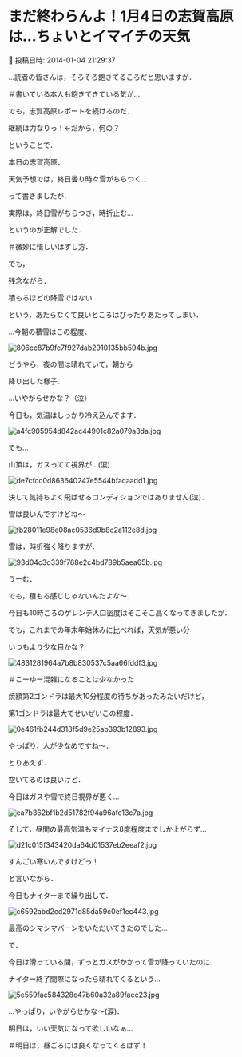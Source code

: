 # まだ終わらんよ！1月4日の志賀高原は…ちょいとイマイチの天気

📅 投稿日時: 2014-01-04 21:29:37

…読者の皆さんは，そろそろ飽きてるころだと思いますが．


＃書いている本人も飽きてきている気が…


でも，志賀高原レポートを続けるのだ．


継続は力なりっ！←だから，何の？





ということで．


本日の志賀高原．


天気予想では，終日曇り時々雪がちらつく…


って書きましたが．


実際は，終日雪がちらつき，時折止む…


というのが正解でした．


＃微妙に惜しいはずし方．





でも，


残念ながら．


積もるほどの降雪ではない…


という，あたらなくて良いところはぴったりあたってしまい．


…今朝の積雪はこの程度．




![806cc87b9fe7f927dab2910135bb594b.jpg](images/806cc87b9fe7f927dab2910135bb594b.jpg)




どうやら，夜の間は晴れていて，朝から


降り出した様子．


…いやがらせかな？（泣）





今日も，気温はしっかり冷え込んでます．




![a4fc905954d842ac44901c82a079a3da.jpg](images/a4fc905954d842ac44901c82a079a3da.jpg)







でも…


山頂は，ガスってて視界が…(涙)




![de7cfcc0d863640247e5544bfacaadd1.jpg](images/de7cfcc0d863640247e5544bfacaadd1.jpg)




決して気持ちよく飛ばせるコンディションではありません(泣)．


雪は良いんですけどね～




![fb28011e98e08ac0536d9b8c2a112e8d.jpg](images/fb28011e98e08ac0536d9b8c2a112e8d.jpg)







雪は，時折強く降りますが．




![93d04c3d339f768e2c4bd789b5aea65b.jpg](images/93d04c3d339f768e2c4bd789b5aea65b.jpg)




うーむ．


でも，積もる感じじゃないんだよな～．





今日も10時ごろのゲレンデ人口密度はそこそこ高くなってきましたが．


でも，これまでの年末年始休みに比べれば，天気が悪い分


いつもより少な目かな？




![4831281964a7b8b830537c5aa66fddf3.jpg](images/4831281964a7b8b830537c5aa66fddf3.jpg)




＃こーゆー混雑になることは少なかった





焼額第2ゴンドラは最大10分程度の待ちがあったみたいだけど，


第1ゴンドラは最大でせいぜいこの程度．




![0e461fb244d318f5d9e25ab393b12893.jpg](images/0e461fb244d318f5d9e25ab393b12893.jpg)




やっぱり，人が少なめですね～．





とりあえず．


空いてるのは良いけど．


今日はガスや雪で終日視界が悪く…




![ea7b362bf1b2d51782f94a96afe13c7a.jpg](images/ea7b362bf1b2d51782f94a96afe13c7a.jpg)




そして，昼間の最高気温もマイナス8度程度までしか上がらず…




![d21c015f343420da64d01537eb2eeaf2.jpg](images/d21c015f343420da64d01537eb2eeaf2.jpg)




すんごい寒いんですけどっ！





と言いながら．


今日もナイターまで繰り出して．




![c6592abd2cd2971d85da59c0ef1ec443.jpg](images/c6592abd2cd2971d85da59c0ef1ec443.jpg)




最高のシマシマバーンをいただいてきたのでした…





で．


今日は滑っている間，ずっとガスがかかって雪が降っていたのに．


ナイター終了間際になったら晴れてくるという…




![5e559fac584328e47b60a32a89faec23.jpg](images/5e559fac584328e47b60a32a89faec23.jpg)




…やっぱり，いやがらせかな～(涙)．





明日は，いい天気になって欲しいなぁ…


＃明日は，昼ごろには良くなってくるはず！
